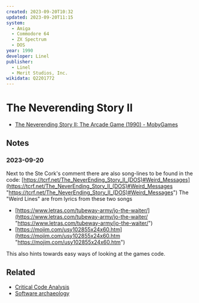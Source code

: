 ```yaml
---
created: 2023-09-20T10:32
updated: 2023-09-20T11:15
system:
  - Amiga
  - Commodore 64
  - ZX Spectrum
  - DOS
year: 1990
developer: Linel
publisher:
  - Linel
  - Merit Studios, Inc.
wikidata: Q2201772
---
```

# The Neverending Story II

- [The Neverending Story II: The Arcade Game (1990) - MobyGames](https://www.mobygames.com/game/528/the-neverending-story-ii-the-arcade-game/)

## Notes
### 2023-09-20
Next to the Ste Cork's comment there are also song-lines to be found in the code: [https://tcrf.net/The_NeverEnding_Story_II_(DOS)#Weird_Messages](https://tcrf.net/The_NeverEnding_Story_II_(DOS)#Weird_Messages "https://tcrf.net/The_NeverEnding_Story_II_(DOS)#Weird_Messages") The "Weird Lines" are from lyrics from these two songs

- [https://www.letras.com/tubeway-army/jo-the-waiter/](https://www.letras.com/tubeway-army/jo-the-waiter/ "https://www.letras.com/tubeway-army/jo-the-waiter/")
- [https://mojim.com/usy102855x24x60.htm](https://mojim.com/usy102855x24x60.htm "https://mojim.com/usy102855x24x60.htm")

This also hints towards easy ways of looking at the games code.

## Related
- [Critical Code Analysis](notes/Critical%20Code%20Analysis.md)
- [Software archaeology](notes/Software%20archaeology.md)